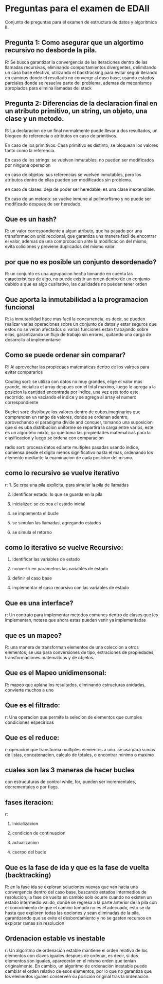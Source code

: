 # Preguntas para el examen de EDAII

Conjunto de preguntas para el examen de estructura de datos y algoritmica II.

## Pregunta 1: Como asegurar que un algortimo recursivo no desborde la pila.

R: Se busca garantizar la convergencia de las iteraciones dentro de las llamadas recursivas, eliminando comportamientos divergentes, delimitando un caso base efectivo, utilizando el backtracking para evitar seguir iterando en caminos donde el resultado no converge al caso base, usando estados parciales donde se resuelva parte del problema, ademas de mecanismos apropiados para elimina llamadas del stack

## Pregunta 2: Diferencias de la declaracion final en un atributo primitivo, un string, un objeto, una clase y un metodo.

R: La declaracion de un final normalmente puede llevar a dos resultados, un bloqueo de referencia o atributos en caso de primitivos.

En caso de los primitivos: Casa primitivo es distinto, se bloquean los valores tanto como la referencia.

En caso de los strings: se vuelven inmutables, no pueden ser modificados por ninguna operacion

en caso de objetos: sus referencias se vuelven inmutables, pero los atributos dentro de ellas pueden ser modificados sin problema.

en caso de clases: deja de poder ser heredable, es una clase inextendible.

En caso de un metodo: se vuelve inmune al polimorfismo y no puede ser modificado despues de ser heredado.

## Que es un hash?

R: un valor correspondiente a algun atributo, que ha pasado por una transformacion unidireccional, que garantiza una manera facil de encontrar el valor, ademas de una comprobacion ante la modificacion del mismo, evita coliciones y previene duplicados del mismo valor.

## por que no es posible un conjunto desordenado?

R: un conjunto es una agrupacion hecha tomando en cuenta las caracteristicas de algo, no puede existir un orden dentro de un conjunto debido a que es algo cualitativo, las cualidades no pueden tener orden

## Que aporta la inmutabilidad a la programacion funcional

R: la inmutabildad hace mas facil la concurrencia, es decir, se pueden realizar varias operaciones sobre un conjunto de datos y estar seguros que estos no se veran afectados si varias funciones estan trabajando sobre ellas, garantizando un flujo de trabajo sin errores, quitando una carga de desarrollo al implementarse

## Como se puede ordenar sin comparar?

R: Al aprovechar las propiedaes matematicas dentro de los valroes para evitar compararlos

Couting sort: se utiliza con datos no muy grandes, elige el valor mas grande, inicializa el array despues con el total maximo, luego le agrega a la posicion la cantidad encontrada por indice, una vez esta todo este recorrido, se va vaciando el indice y se agrega al array el numero correspondiente

Bucket sort: distribuye los valores dentro de cubos imaginarios que comprenden un rango de valores, donde se ordenan adentro, aprovechando el paradigma divide and conquer, tomando una suposicion que si es uba distribucion uniforme se repartira la carga entre varios, este es un algoritmo mixto, ya que toma las propiedades matematicas para la clasificacion y luego se ordena con comparacion

radix sort: procesa datos ediante multiples pasadas usando indice, comiensa desde el digito menos significativo hasta el mas, ordenando los elemento mediante la examinacion de cada posicion del mismo.

## como lo recursivo se vuelve iterativo

r: 1. Se crea una pila explicita, para simular la pila de llamadas

2. identificar estado: lo que se guarda en la pila

3. inicializar: se coloca el estado inicial

4. se implementa el bucle

5. se simulan las llamadas, agregando estados

6. se simula el retorno

## como lo iterativo se vuelve Recursivo:

1. identificar las variables de estado

2. convertir en parametros las variables de estado

3. definir el caso base

4. implementar el caso recursivo con las variables de estado

## Que es una interface?

r: Un contrato para implementar metodos comunes dentro de clases que les implementan, notese que ahora estas pueden venir ya implementadas

## que es un mapeo?

R: una manera de transforman elementos de una coleccion a otros elementos, se usa para conversiones de tipo, extraciones de propiedades, transformaciones matematicas y de objetos.

## Que es el Mapeo unidimensonal:

R: mapeo que aplana los resultados, eliminando estructuras anidadas, convierte muchos a uno

## Que es el filtrado:

r: Una operacion que permite la selecion de elementos que cumples condiciones especiricas

## Que es el reduce:

r: operacion que transforma multiples elementos a uno. se usa para sumas de listas, concatenacion, calculo de totales, o encontrar minimo o maximo

## cuales son las 3 maneras de hacer bucles

con estrucuturas de control while, for, pueden ser incrementales, decrementales o por flags.

## fases iteracion:

r:

1. inicializacion

2. condicion de continuacion

3. actualizacion

4. cuerpo del bucle

## Que es la fase de ida y que es la fase de vuelta (backtracking)

R: en la fase ida se exploran soluciones nuevas que van hacia una convergencia dentro del caso base, buscando estados intermedios de resolucion, la fase de vuelta en cambio solo ocurre cuando no existen un estado intermedio valido, donde se regresa a la parte anterior de la pila con el conocimiento de que el camino tomado no es el adecuado, esto se da hasta que exploren todas las opciones y sean eliminadas de la pila, garantizando que se evite el desbordamiento y no se gasten recursos en explorar ramas sin resolucion

## Ordenacion estable vs inestable

r: Un algoritmo de ordenación estable mantiene el orden relativo de los elementos con claves iguales después de ordenar, es decir, si dos elementos son iguales, aparecerán en el mismo orden que tenían originalmente. En cambio, un algoritmo de ordenación inestable puede cambiar el orden relativo de esos elementos, por lo que no garantiza que los elementos iguales conserven su posición original tras la ordenación.
